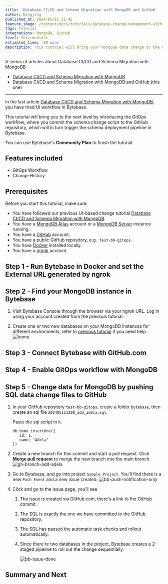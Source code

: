 ```yaml
---
title: 'Database CI/CD and Schema Migration with MongoDB and GitHub'
author: Ningjing
published_at: 2024/05/11 11:45
feature_image: /content/docs/tutorials/database-change-management-with-mongodb-and-github/feature-image.webp
tags: Tutorial
integrations: MongoDB, GitHub
level: Intermediate
estimated_time: '30 mins'
description: This tutorial will bring your MongoDB data change to the next level by introducing the GitOps workflow, where you commit data change script to the GitHub repository, which will in turn trigger the data change pipeline in Bytebase.
---
```


A series of articles about Database CI/CD and Schema Migration with MongoDB

- [Database CI/CD and Schema Migration with MongoDB](/docs/tutorials/database-change-management-with-mongodb)
- Database CI/CD and Schema Migration with MongoDB and GitHub (this one)

---

In the last article [Database CI/CD and Schema Migration with MongoDB](/docs/tutorials/database-change-management-with-mongodb), you have tried UI workflow in Bytebase.

This tutorial will bring you to the next level by introducing the GitOps workflow, where you commit the schema change script to the GitHub repository, which will in turn trigger the schema deployment pipeline in Bytebase.

You can use Bytebase's **Community Plan** to finish the tutorial.

## Features included

- GitOps Workflow
- Change History

## Prerequisites

Before you start this tutorial, make sure:

- You have followed our previous UI-based change tutorial [Database CI/CD and Schema Migration with MongoDB](/docs/tutorials/database-change-management-with-mongodb).
- You have a [MongoDB Atlas](https://cloud.mongodb.com) account or a [MongoDB Server](https://www.mongodb.com/try/download/community) instance running.
- You have a [GitHub](https://github.com/) account.
- You have a public GitHub repository, e.g.  `test-bb-gitops`.
- You have [Docker](https://www.docker.com/) installed locally.
- You have a [ngrok](http://ngrok.com) account.

## Step 1 - Run Bytebase in Docker and set the External URL generated by ngrok

<IncludeBlock url="/docs/get-started/install/vcs-with-ngrok"></IncludeBlock>

## Step 2 - Find your MongoDB instance in Bytebase

1. Visit Bytebase Console through the browser via your ngrok URL. Log in using your account created from the previous tutorial.

1. Create one or two new databases on your MongoDB instances for different environments, refer to [previous tutorial](/docs/tutorials/database-change-management-with-mongodb) if you need help.
   ![home](/content/docs/tutorials/database-change-management-with-mongodb-and-github/bb-project-dbs-mongodb.webp)

## Step 3 - Connect Bytebase with GitHub.com

<IncludeBlock url="/docs/tutorials/share/vcs-with-github"></IncludeBlock>

## Step 4 - Enable GitOps workflow with MongoDB

<IncludeBlock url="/docs/tutorials/share/vcs-in-project-github"></IncludeBlock>

## Step 5 - Change data for MongoDB by pushing SQL data change files to GitHub

1. In your GitHub repository `test-bb-gitops`, create a folder `bytebase`, then create an sql file `202405111200_add_adela.sql`.

   Paste the sql script in it.

   ```text
   db.demo.insertOne({
      id: 1,
      name: "Adela"
   })
   ```

1. Create a new branch for this commit and start a pull request. Click **Merge pull request** to merge the new branch into the main branch.
   ![gh-branch-add-adela](/content/docs/tutorials/database-change-management-with-mongodb-and-github/gh-branch-add-adela.webp)

1. Go to Bytebase, and go into project `Sample Project`. You’ll find there is a new `Push Event` and a new issue created.
   ![bb-push-notification-only](/content/docs/tutorials/database-change-management-share/bb-push-notification-only.webp)

1. Click and go to the issue page, you’ll see

   1. The issue is created via GitHub.com, there's a link to the GitHub commit.
   1. The SQL is exactly the one we have committed to the GitHub repository.
   1. The SQL has passed the automatic task checks and rollout automatically.
   1. Since there're two databases in the project, Bytebase creates a 2-staged pipeline to roll out the change sequentially.

      ![bb-issue-done](/content/docs/tutorials/database-change-management-share/bb-issue-done-mongodb.webp)

## Summary and Next

<IncludeBlock url="/docs/tutorials/share/vcs-summary-github"></IncludeBlock>